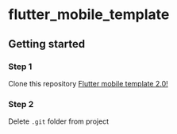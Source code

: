 # flutter_mobile_template

## Getting started

### Step 1
  Clone this repository
  [Flutter mobile template 2.0!](https://gitlab.com/boiler-plates2/flutter-mobile-template-2.0.git)

### Step 2
  Delete `.git` folder from project